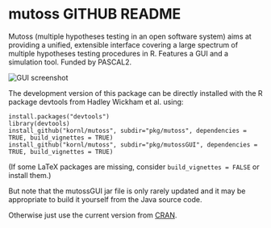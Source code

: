 # mutoss GITHUB README
Mutoss (multiple hypotheses testing in an open software system) aims at providing a unified, extensible interface covering a large spectrum of multiple hypotheses testing procedures in R. Features a GUI and a simulation tool. Funded by PASCAL2.

![GUI screenshot](https://raw.github.com/kornl/gMCP/master/build/GUI.png)

The development version of this package can be directly installed with the R package devtools from Hadley Wickham et al. using:

    install.packages("devtools")
    library(devtools)
    install_github("kornl/mutoss", subdir="pkg/mutoss", dependencies = TRUE, build_vignettes = TRUE)
    install_github("kornl/mutoss", subdir="pkg/mutossGUI", dependencies = TRUE, build_vignettes = TRUE)

(If some LaTeX packages are missing, consider `build_vignettes = FALSE` or install them.)

But note that the mutossGUI jar file is only rarely updated and it may be appropriate to build it yourself from the Java source code.

Otherwise just use the current version from [CRAN](http://cran.r-project.org/web/packages/mutoss/).
